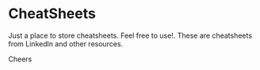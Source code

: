 # CheatSheets

Just a place to store cheatsheets. Feel free to use!. These are cheatsheets from Linkedln and other resources. 

Cheers
  
